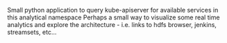Small python application to query kube-apiserver for available services in this analytical namespace
Perhaps a small way to visualize some real time analytics and explore the architecture - i.e. links to hdfs browser, jenkins, streamsets, etc...
